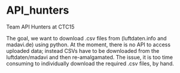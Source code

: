 # API_hunters
Team API Hunters at CTC15

The goal, we want to download .csv files from (luftdaten.info and madavi.de) using python. At the moment, there is no API to access uploaded data; instead CSVs have to be downloaded from the luftdaten/madavi and then re-amalgamated. The issue, it is too time consuming to individually download the required .csv 
files, by hand. 


